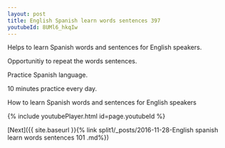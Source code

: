 ```yaml
---
layout: post
title: English Spanish learn words sentences 397 
youtubeId: 8UMl6_hkqIw
---
```

 
 
Helps to learn Spanish words and sentences for English speakers.

Opportunitiy to repeat the words sentences. 

Practice Spanish language. 
 
10 minutes practice every day. 
 
How to learn Spanish words and sentences for English speakers 
 
{% include youtubePlayer.html id=page.youtubeId %}
 
 
[Next]({{ site.baseurl }}{% link  split1/_posts/2016-11-28-English spanish learn words sentences 101 .md%})
 
